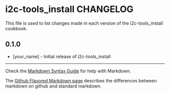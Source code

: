 i2c-tools_install CHANGELOG
===========================

This file is used to list changes made in each version of the i2c-tools_install cookbook.

0.1.0
-----
- [your_name] - Initial release of i2c-tools_install

- - -
Check the [Markdown Syntax Guide](http://daringfireball.net/projects/markdown/syntax) for help with Markdown.

The [Github Flavored Markdown page](http://github.github.com/github-flavored-markdown/) describes the differences between markdown on github and standard markdown.
